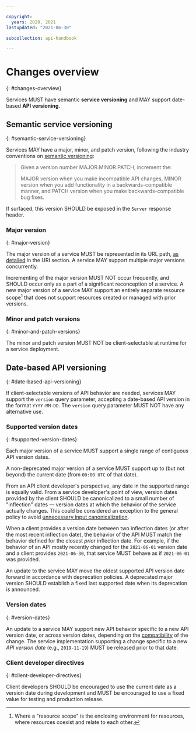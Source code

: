 ```yaml
---

copyright:
  years: 2020, 2021
lastupdated: "2021-06-30"

subcollection: api-handbook

---
```


# Changes overview
{: #changes-overview}

Services MUST have semantic **service versioning** and MAY support date-based **API versioning**.

## Semantic service versioning
{: #semantic-service-versioning}

Services MAY have a major, minor, and patch version, following the industry conventions on
[semantic versioning](https://semver.org/):

> Given a version number MAJOR.MINOR.PATCH, increment the:
>
> MAJOR version when you make incompatible API changes,
> MINOR version when you add functionality in a backwards-compatible manner, and
> PATCH version when you make backwards-compatible bug fixes.

If surfaced, this version SHOULD be exposed in the `Server` response header.

### Major version
{: #major-version}

The major version of a service MUST be represented in its URL path,
[as detailed](/docs/api-handbook/design/uris.html#version) in the URI section. A service MAY support
multiple major versions concurrently.

Incrementing of the major version MUST NOT occur frequently, and SHOULD occur only as a part of a
significant reconception of a service. A new major version of a service MAY support an entirely
separate resource scope[^resource-scope] that does not support resources created or managed with
prior versions.

### Minor and patch versions
{: #minor-and-patch-versions}

The minor and patch version MUST NOT be client-selectable at runtime for a service deployment.

## Date-based API versioning
{: #date-based-api-versioning}

If client-selectable versions of API behavior are needed, services MAY support the `version` query
parameter, accepting a date-based API version in the format `YYYY-MM-DD`. The `version` query
parameter MUST NOT have any alternative use.

### Supported version dates
{: #supported-version-dates}

Each major version of a service MUST support a single range of contiguous API version dates.

A non-deprecated major version of a service MUST support up to (but not beyond) the current date
(from `00:00 UTC` of that date).

From an API client developer's perspective, any date in the supported range is equally valid. From
a service developer's point of view, version dates provided by the client SHOULD be canonicalized
to a small number of "inflection" dates — version dates at which the behavior of the service
actually changes. This could be considered an exception to the general policy to avoid [unnecessary
input canonicalization](/docs/api-handbook?topic=api-handbook-robustness#input-canonicalization).

When a client provides a version date between two inflection dates (or after the most recent
inflection date), the behavior of the API MUST match the behavior defined for the closest _prior_
inflection date. For example, if the behavior of an API mostly recently changed for the
`2021-06-01` version date and a client provides `2021-06-30`, that service MUST behave as if
`2021-06-01` was provided.

An update to the service MAY move the oldest supported API version date forward in accordance with
deprecation policies. A deprecated major version SHOULD establish a fixed last supported date when
its deprecation is announced.

### Version dates
{: #version-dates}

An update to a service MAY support new API behavior specific to a new API version date, or
across version dates, depending on the
[compatibility](/docs/api-handbook/changes/compatibility.html) of the change. The service
implementation supporting a change specific to a new _API version date_ (e.g., `2019-11-19`) MUST be
released prior to that date.

### Client developer directives
{: #client-developer-directives}

Client developers SHOULD be encouraged to use the current date as a version date during development
and MUST be encouraged to use a fixed value for testing and production release.

[^resource-scope]: Where a "resource scope" is the enclosing environment for resources, where
   resources coexist and relate to each other.
